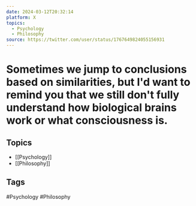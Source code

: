 ```yaml
---
date: 2024-03-12T20:32:14
platform: X
topics:
  - Psychology
  - Philosophy
source: https://twitter.com/user/status/1767649824055156931
---
```

# Sometimes we jump to conclusions based on similarities, but I'd want to remind you that we still don't fully understand how biological brains work or what consciousness is.

## Topics
- [[Psychology]]
- [[Philosophy]]

## Tags
#Psychology #Philosophy